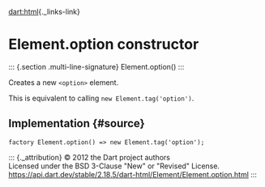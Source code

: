 [dart:html](../../dart-html/dart-html-library){._links-link}

Element.option constructor
==========================

::: {.section .multi-line-signature}
Element.option()
:::

Creates a new `<option>` element.

This is equivalent to calling `new Element.tag('option')`.

Implementation {#source}
--------------

``` {.language-dart data-language="dart"}
factory Element.option() => new Element.tag('option');
```

::: {._attribution}
© 2012 the Dart project authors\
Licensed under the BSD 3-Clause \"New\" or \"Revised\" License.\
<https://api.dart.dev/stable/2.18.5/dart-html/Element/Element.option.html>
:::
